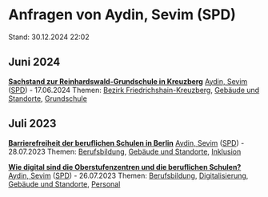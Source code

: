 # Anfragen von Aydin, Sevim (SPD)

Stand: 30.12.2024 22:02

## Juni 2024
**[Sachstand zur Reinhardswald-Grundschule in Kreuzberg](https://pardok.parlament-berlin.de/starweb/adis/citat/VT/19/SchrAnfr/S19-19276.pdf)**
[Aydin, Sevim](autor_aydin_sevim_spd.md) ([SPD](fraktion_spd.md)) - 17.06.2024
Themen: [Bezirk Friedrichshain-Kreuzberg](bezirk_friedrichshain-kreuzberg.md), [Gebäude und Standorte](thema_gebaeude_und_standorte.md), [Grundschule](thema_grundschule.md)

## Juli 2023
**[Barrierefreiheit der beruflichen Schulen in Berlin](https://pardok.parlament-berlin.de/starweb/adis/citat/VT/19/SchrAnfr/S19-16110.pdf)**
[Aydin, Sevim](autor_aydin_sevim_spd.md) ([SPD](fraktion_spd.md)) - 28.07.2023
Themen: [Berufsbildung](thema_berufsbildung.md), [Gebäude und Standorte](thema_gebaeude_und_standorte.md), [Inklusion](thema_inklusion.md)

**[Wie digital sind die Oberstufenzentren und die beruflichen Schulen?](https://pardok.parlament-berlin.de/starweb/adis/citat/VT/19/SchrAnfr/S19-16109.pdf)**
[Aydin, Sevim](autor_aydin_sevim_spd.md) ([SPD](fraktion_spd.md)) - 26.07.2023
Themen: [Berufsbildung](thema_berufsbildung.md), [Digitalisierung](thema_digitalisierung.md), [Gebäude und Standorte](thema_gebaeude_und_standorte.md), [Personal](thema_personal.md)

